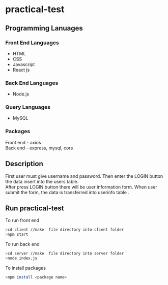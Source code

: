 # practical-test
## Programming Lanuages
### Front End Languages
<ul>
<li>HTML</li>
<li>CSS</li>
<li>Javascript</li>
<li>React js</li>
</ul>

### Back End Languages
<ul>
<li>Node.js</li>
</ul>

### Query Languages
<ul>
<li>MySQL</li>
</ul>

### Packages
Front end - axios<br/>
Back end - express, mysql, cors

## Description
<p>
First user must give username and password. Then enter the LOGIN button the data insert into the users table. <br/>
After press LOGIN button there will be user information form. When user submit the form, the data is transferred into userinfo table . <br/>
</p>

## Run practical-test
<p>To run front end</p>

```bash
>cd client //make  file directory into client folder
>npm start
```

<p>To run back end</p>

```bash
>cd server //make  file directory into server folder
>node index.js
```

<p>To install packages</p>

```bash
>npm install <package name>
```

